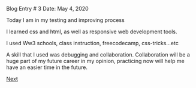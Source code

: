 Blog Entry # 3					     Date: May 4, 2020

Today I am in my testing and improving process

I learned css and html, as well as responsive web development tools.

I used Ww3 schools, class instruction, freecodecamp, css-tricks...etc

A skill that I used was debugging and collaboration. Collaboration will be a huge part of my future career in my opinion, practicing now will help me have an easier time in the future.

[Next](entry4.md)